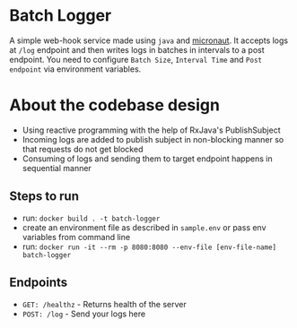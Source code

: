 # Batch Logger

A simple web-hook service made using `java` and [micronaut](https://micronaut.io/). It accepts logs
at `/log` endpoint and then writes logs in batches in intervals to a post endpoint. You need to
configure `Batch Size`, `Interval Time`
and `Post endpoint` via environment variables.

# About the codebase design

- Using reactive programming with the help of RxJava's PublishSubject
- Incoming logs are added to publish subject in non-blocking manner so that requests do not get
  blocked
- Consuming of logs and sending them to target endpoint happens in sequential manner

## Steps to run

- run: `docker build . -t batch-logger`
- create an environment file as described in `sample.env` or pass env variables from command line
- run: `docker run -it --rm -p 8080:8080 --env-file [env-file-name] batch-logger`

## Endpoints

- `GET: /healthz` - Returns health of the server
- `POST: /log` - Send your logs here
